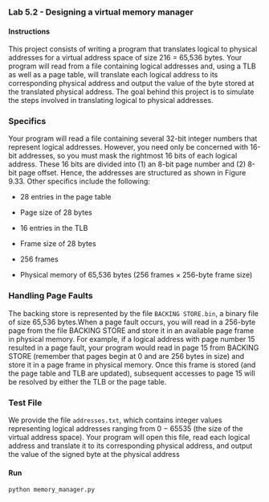 ### Lab 5.2 - Designing a virtual memory manager

#### Instructions

This project consists of writing a program that translates logical to physical
addresses for a virtual address space of size 216 = 65,536 bytes. Your program
will read from a file containing logical addresses and, using a TLB as well as
a page table, will translate each logical address to its corresponding physical
address and output the value of the byte stored at the translated physical
address. The goal behind this project is to simulate the steps involved in
translating logical to physical addresses.

### Specifics

Your program will read a file containing several 32-bit integer numbers that
represent logical addresses. However, you need only be concerned with 16-bit
addresses, so you must mask the rightmost 16 bits of each logical address.
These 16 bits are divided into (1) an 8-bit page number and (2) 8-bit page offset.
Hence, the addresses are structured as shown in Figure 9.33.
Other specifics include the following:

* 28 entries in the page table

* Page size of 28 bytes

* 16 entries in the TLB

* Frame size of 28 bytes

* 256 frames

* Physical memory of 65,536 bytes (256 frames × 256-byte frame size)

### Handling Page Faults

The backing store is represented by the file `BACKING STORE.bin`, a binary file of size
65,536 bytes.When a page fault occurs, you will read in a 256-byte page from the
file BACKING STORE and store it in an available page frame in physical memory.
For example, if a logical address with page number 15 resulted in a page fault,
your program would read in page 15 from BACKING STORE (remember that
pages begin at 0 and are 256 bytes in size) and store it in a page frame in
physical memory. Once this frame is stored (and the page table and TLB are
updated), subsequent accesses to page 15 will be resolved by either the TLB or
the page table.


### Test File
We provide the file `addresses.txt`, which contains integer values representing logical addresses ranging from 0 − 65535 (the size of the virtual address space). Your program will open this file, read each logical address and translate
it to its corresponding physical address, and output the value of the signed byte
at the physical address

#### Run 

`python memory_manager.py`
